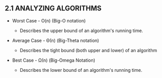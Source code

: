 ## 2.1 ANALYZING ALGORITHMS

- Worst Case - O(n) (Big-O notation)
  - Describes the upper bound of an algorithm's running time.


- Average Case - Θ(n) (Big-Theta notation)
  - Describes the tight bound (both upper and lower) of an algorithm 


- Best Case - Ω(n) (Big-Omega Notation)
  - Describes the lower bound of an algorithm's running time.